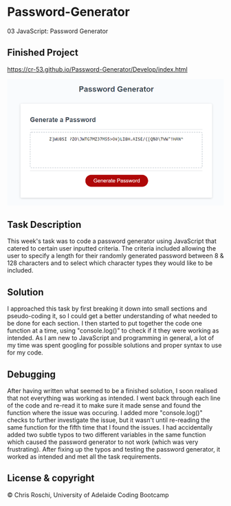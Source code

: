 # Password-Generator
03 JavaScript: Password Generator

## Finished Project

https://cr-53.github.io/Password-Generator/Develop/index.html

![](Assets\password-generator.png)

## Task Description

This week's task was to code a password generator using JavaScript that catered to certain user inputted criteria. The criteria included allowing the user to specify a length for their randomly generated password between 8 & 128 characters and to select which character types they would like to be included.

## Solution

I approached this task by first breaking it down into small sections and pseudo-coding it, so I could get a better understanding of what needed to be done for each section. I then started to put together the code one function at a time, using "console.log()" to check if it they were working as intended. As I am new to JavaScript and programming in general, a lot of my time was spent googling for possible solutions and proper syntax to use for my code. 

## Debugging

After having written what seemed to be a finished solution, I soon realised that not everything was working as intended. I went back through each line of the code and re-read it to make sure it made sense and found the function where the issue was occuring. I added more "console.log()" checks to further investigate the issue, but it wasn't until re-reading the same function for the fifth time that I found the issues. I had accidentally added two subtle typos to two different variables in the same function which caused the password generator to not work (which was very frustrating). After fixing up the typos and testing the password generator, it worked as intended and met all the task requirements.

## License & copyright

© Chris Roschi, University of Adelaide Coding Bootcamp
